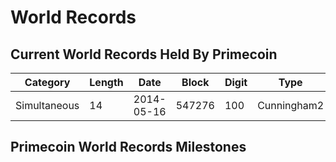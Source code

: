 <!-- TITLE: Current World Records -->
<!-- SUBTITLE: A quick summary of Current World Records -->

# World Records
## Current World Records Held By Primecoin
Category | Length | Date | Block | Digit | Type
--- | --- | --- | --- | --- | ---
Simultaneous | 14 | 2014-05-16 | 547276 | 100 | Cunningham2

## Primecoin World Records Milestones
